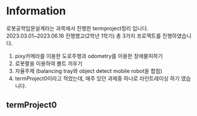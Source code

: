 # Information
로봇공학입문설계라는 과목에서 진행한 termproject정리 입니다.  
2023.03.01~2023.06.16 진행했고(2학년 1학기) 총 3가지 프로젝트를 진행하였습니다.  

1. pixy카메라를 이용한 도로주행과 odometry를 이용한 장애물피하기
2. 로봇팔을 이용하여 볼트 끼우기
3. 자율주제 (balancing tray와 object detect mobile robot을 합침)  
4. termProject0이라고 적었는데, 매주 있던 과제중 하나로 라인트레이싱 하기 였습니다.  

## termProject0
